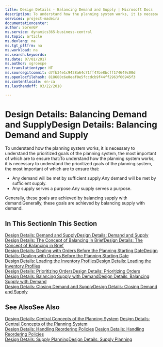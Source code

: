 ```yaml
---
title: Design Details - Balancing Demand and Supply | Microsoft Docs
description: To understand how the planning system works, it is necessary to understand the prioritized goals of the planning system, the most important of which are to ensure that any demand will be met by sufficient supply and any supply serves a purpose.
services: project-madeira
documentationcenter: 
author: SorenGP
ms.service: dynamics365-business-central
ms.topic: article
ms.devlang: na
ms.tgt_pltfrm: na
ms.workload: na
ms.search.keywords: 
ms.date: 07/01/2017
ms.author: sgroespe
ms.translationtype: HT
ms.sourcegitcommit: d7fb34e1c9428a64c71ff47be8bcff174649c00d
ms.openlocfilehash: 818680c6e0eaf0e5fccdcb9f44ff2963f66945f3
ms.contentlocale: en-ca
ms.lasthandoff: 03/22/2018

---
```

# <a name="design-details-balancing-demand-and-supply"></a><span data-ttu-id="73daa-103">Design Details: Balancing Demand and Supply</span><span class="sxs-lookup"><span data-stu-id="73daa-103">Design Details: Balancing Demand and Supply</span></span>
<span data-ttu-id="73daa-104">To understand how the planning system works, it is necessary to understand the prioritized goals of the planning system, the most important of which are to ensure that:</span><span class="sxs-lookup"><span data-stu-id="73daa-104">To understand how the planning system works, it is necessary to understand the prioritized goals of the planning system, the most important of which are to ensure that:</span></span>  

- <span data-ttu-id="73daa-105">Any demand will be met by sufficient supply.</span><span class="sxs-lookup"><span data-stu-id="73daa-105">Any demand will be met by sufficient supply.</span></span>  
- <span data-ttu-id="73daa-106">Any supply serves a purpose.</span><span class="sxs-lookup"><span data-stu-id="73daa-106">Any supply serves a purpose.</span></span>  

 <span data-ttu-id="73daa-107">Generally, these goals are achieved by balancing supply with demand.</span><span class="sxs-lookup"><span data-stu-id="73daa-107">Generally, these goals are achieved by balancing supply with demand.</span></span>  

## <a name="in-this-section"></a><span data-ttu-id="73daa-108">In This Section</span><span class="sxs-lookup"><span data-stu-id="73daa-108">In This Section</span></span>  
[<span data-ttu-id="73daa-109">Design Details: Demand and Supply</span><span class="sxs-lookup"><span data-stu-id="73daa-109">Design Details: Demand and Supply</span></span>](design-details-demand-and-supply.md)  
[<span data-ttu-id="73daa-110">Design Details: The Concept of Balancing in Brief</span><span class="sxs-lookup"><span data-stu-id="73daa-110">Design Details: The Concept of Balancing in Brief</span></span>](design-details-the-concept-of-balancing-in-brief.md)  
[<span data-ttu-id="73daa-111">Design Details: Dealing with Orders Before the Planning Starting Date</span><span class="sxs-lookup"><span data-stu-id="73daa-111">Design Details: Dealing with Orders Before the Planning Starting Date</span></span>](design-details-dealing-with-orders-before-the-planning-starting-date.md)  
[<span data-ttu-id="73daa-112">Design Details: Loading the Inventory Profiles</span><span class="sxs-lookup"><span data-stu-id="73daa-112">Design Details: Loading the Inventory Profiles</span></span>](design-details-loading-the-inventory-profiles.md)  
[<span data-ttu-id="73daa-113">Design Details: Prioritizing Orders</span><span class="sxs-lookup"><span data-stu-id="73daa-113">Design Details: Prioritizing Orders</span></span>](design-details-prioritizing-orders.md)  
[<span data-ttu-id="73daa-114">Design Details: Balancing Supply with Demand</span><span class="sxs-lookup"><span data-stu-id="73daa-114">Design Details: Balancing Supply with Demand</span></span>](design-details-balancing-supply-with-demand.md)  
[<span data-ttu-id="73daa-115">Design Details: Closing Demand and Supply</span><span class="sxs-lookup"><span data-stu-id="73daa-115">Design Details: Closing Demand and Supply</span></span>](design-details-closing-demand-and-supply.md)  

## <a name="see-also"></a><span data-ttu-id="73daa-116">See Also</span><span class="sxs-lookup"><span data-stu-id="73daa-116">See Also</span></span>  
 <span data-ttu-id="73daa-117">[Design Details: Central Concepts of the Planning System](design-details-central-concepts-of-the-planning-system.md) </span><span class="sxs-lookup"><span data-stu-id="73daa-117">[Design Details: Central Concepts of the Planning System](design-details-central-concepts-of-the-planning-system.md) </span></span>  
 <span data-ttu-id="73daa-118">[Design Details: Handling Reordering Policies](design-details-handling-reordering-policies.md) </span><span class="sxs-lookup"><span data-stu-id="73daa-118">[Design Details: Handling Reordering Policies](design-details-handling-reordering-policies.md) </span></span>  
 [<span data-ttu-id="73daa-119">Design Details: Supply Planning</span><span class="sxs-lookup"><span data-stu-id="73daa-119">Design Details: Supply Planning</span></span>](design-details-supply-planning.md)

